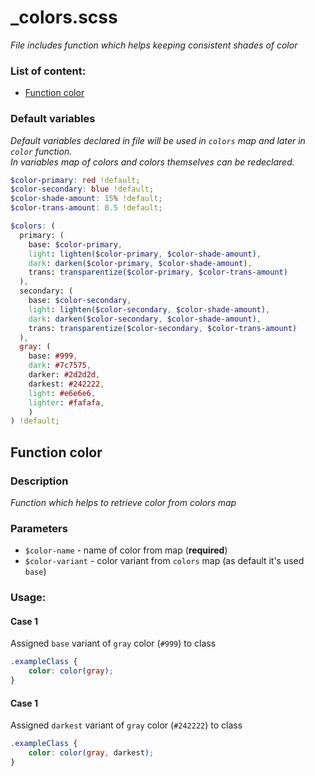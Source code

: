 # _colors.scss
_File includes function which helps keeping consistent shades of color_

### List of content:

- [Function color](#function-color)


### Default variables
_Default variables declared in file will be used in ```colors``` map and later in ```color``` function.<br />
In variables map of colors and colors themselves can be redeclared._

```scss
$color-primary: red !default;
$color-secondary: blue !default;
$color-shade-amount: 15% !default;
$color-trans-amount: 0.5 !default;

$colors: (
  primary: (
    base: $color-primary,
    light: lighten($color-primary, $color-shade-amount),
    dark: darken($color-primary, $color-shade-amount),
    trans: transparentize($color-primary, $color-trans-amount)
  ),
  secondary: (
    base: $color-secondary,
    light: lighten($color-secondary, $color-shade-amount),
    dark: darken($color-secondary, $color-shade-amount),
    trans: transparentize($color-secondary, $color-trans-amount)
  ),
  gray: (
    base: #999,
    dark: #7c7575,
    darker: #2d2d2d,
    darkest: #242222,
    light: #e6e6e6,
    lighter: #fafafa,
    )
) !default;
```

## Function color

### Description
_Function which helps to retrieve color from colors map_

### Parameters
- `$color-name` - name of color from map (**required**)
- `$color-variant` - color variant from ```colors``` map (as default it's used ```base```)

### Usage: 

#### Case 1
Assigned `base` variant of `gray` color (`#999`) to class

```scss
.exampleClass {
    color: color(gray);
}
```

#### Case 1
Assigned `darkest` variant of `gray` color (`#242222`) to class

```scss
.exampleClass {
    color: color(gray, darkest);
}
```
